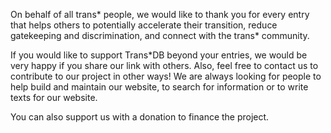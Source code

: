 On behalf of all trans\* people, we would like to thank you for every entry that helps others to potentially accelerate their transition, reduce gatekeeping and discrimination, and connect with the trans\* community.

If you would like to support Trans\*DB beyond your entries, we would be very happy if you share our link with others.
Also, feel free to contact us to contribute to our project in other ways!
We are always looking for people to help build and maintain our website, to search for information or to write texts for our website.

You can also support us with a donation to finance the project.
